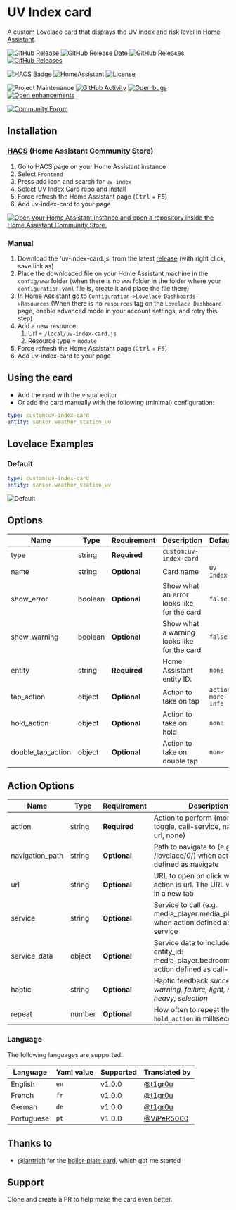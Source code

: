 # UV Index card

A custom Lovelace card that displays the UV index and risk level in [Home Assistant](https://home-assistant.io/).

[![GitHub Release][releases-shield]][releases-link] [![GitHub Release Date][release-date-shield]][releases-link] [![GitHub Releases][latest-download-shield]][traffic-link] [![GitHub Releases][total-download-shield]][traffic-link]

[![HACS Badge][hacs-shield]][hacs-link] [![HomeAssistant][home-assistant-shield]][home-assistant-link] [![License][license-shield]][license-link]

![Project Maintenance][maintenance-shield] [![GitHub Activity][activity-shield]][activity-link] [![Open bugs][bugs-shield]][bugs-link] [![Open enhancements][enhancements-shield]][enhancement-link]

[![Community Forum][forum-shield]][forum-link]

## Installation

### [HACS](https://hacs.xyz/) (Home Assistant Community Store)

1. Go to HACS page on your Home Assistant instance
1. Select `Frontend`
1. Press add icon and search for `uv-index`
1. Select UV Index Card repo and install
1. Force refresh the Home Assistant page (<kbd>Ctrl</kbd> + <kbd>F5</kbd>)
1. Add uv-index-card to your page

[![Open your Home Assistant instance and open a repository inside the Home Assistant Community Store.](https://my.home-assistant.io/badges/hacs_repository.svg)](https://my.home-assistant.io/redirect/hacs_repository/?owner=t1gr0u&repository=uv-index-card&category=plugin)

### Manual

1. Download the 'uv-index-card.js' from the latest [release](https://github.com/t1gr0u/uv-index-card/releases) (with right click, save link as)
1. Place the downloaded file on your Home Assistant machine in the `config/www` folder (when there is no `www` folder in the folder where your `configuration.yaml` file is, create it and place the file there)
1. In Home Assistant go to `Configuration->Lovelace Dashboards->Resources` (When there is no `resources` tag on the `Lovelace Dashboard` page, enable advanced mode in your account settings, and retry this step)
1. Add a new resource
   1. Url = `/local/uv-index-card.js`
   1. Resource type = `module`
1. Force refresh the Home Assistant page (<kbd>Ctrl</kbd> + <kbd>F5</kbd>)
1. Add uv-index-card to your page

## Using the card

- Add the card with the visual editor
- Or add the card manually with the following (minimal) configuration:

```yaml
type: custom:uv-index-card
entity: sensor.weather_station_uv
```

## Lovelace Examples

### Default

```yaml
type: custom:uv-index-card
entity: sensor.weather_station_uv
```

![Default](https://github.com/t1gr0u/uv-index-card/blob/master/docs/images/uv-index-card.png?raw=true)


## Options

| Name              | Type    | Requirement  | Description                                 | Default             |
| ----------------- | ------- | ------------ | ------------------------------------------- | ------------------- |
| type              | string  | **Required** | `custom:uv-index-card`                      |                     |
| name              | string  | **Optional** | Card name                                   | `UV Index`          |
| show_error        | boolean | **Optional** | Show what an error looks like for the card  | `false`             |
| show_warning      | boolean | **Optional** | Show what a warning looks like for the card | `false`             |
| entity            | string  | **Required** | Home Assistant entity ID.                   | `none`              |
| tap_action        | object  | **Optional** | Action to take on tap                       | `action: more-info` |
| hold_action       | object  | **Optional** | Action to take on hold                      | `none`              |
| double_tap_action | object  | **Optional** | Action to take on double tap                | `none`              |

## Action Options

| Name            | Type   | Requirement  | Description                                                                                                                            | Default     |
| --------------- | ------ | ------------ | -------------------------------------------------------------------------------------------------------------------------------------- | ----------- |
| action          | string | **Required** | Action to perform (more-info, toggle, call-service, navigate url, none)                                                                | `more-info` |
| navigation_path | string | **Optional** | Path to navigate to (e.g. /lovelace/0/) when action defined as navigate                                                                | `none`      |
| url             | string | **Optional** | URL to open on click when action is url. The URL will open in a new tab                                                                | `none`      |
| service         | string | **Optional** | Service to call (e.g. media_player.media_play_pause) when action defined as call-service                                               | `none`      |
| service_data    | object | **Optional** | Service data to include (e.g. entity_id: media_player.bedroom) when action defined as call-service                                     | `none`      |
| haptic          | string | **Optional** | Haptic feedback _success, warning, failure, light, medium, heavy, selection_                                                           | `none`      |
| repeat          | number | **Optional** | How often to repeat the `hold_action` in milliseconds.                                                                                 | `none`      |


### Language

The following languages are supported:

| Language  | Yaml value | Supported | Translated by                                                                       |
| --------- | ---------- | --------- | ----------------------------------------------------------------------------------- |
| English   | `en`       | v1.0.0    | [@t1gr0u](https://github.com/t1gr0u)                                                |
| French    | `fr`       | v1.0.0    | [@t1gr0u](https://github.com/t1gr0u)                                                |
| German    | `de`       | v1.0.0    | [@t1gr0u](https://github.com/t1gr0u)                                                |
| Portuguese| `pt`       | v1.0.0    | [@ViPeR5000](https://github.com/viper5000)                                          |


## Thanks to

- [@iantrich](https://www.github.com/iantrich) for the [boiler-plate card](https://github.com/custom-cards/boilerplate-card), which got me started


## Support

Clone and create a PR to help make the card even better.

[releases-shield]: https://img.shields.io/github/release/t1gr0u/uv-index-card.svg?style=flat-square
[releases-link]: https://github.com/t1gr0u/uv-index-card/releases/latest
[release-date-shield]: https://img.shields.io/github/release-date/t1gr0u/uv-index-card?style=flat-square
[latest-download-shield]: https://img.shields.io/github/downloads/t1gr0u/uv-index-card/latest/total?style=flat-square&label=downloads%20latest%20release
[total-download-shield]: https://img.shields.io/github/downloads/t1gr0u/uv-index-card/total?style=flat-square&label=total%20views
[traffic-link]: https://github.com/t1gr0u/uv-index-card/graphs/traffic
[hacs-shield]: https://img.shields.io/badge/HACS-Default-orange.svg?style=flat-square
[hacs-link]: https://github.com/custom-components/hacs
[home-assistant-shield]: https://img.shields.io/badge/Home%20Assistant-visual%20editor/yaml-green?style=flat-square
[home-assistant-link]: https://www.home-assistant.io/
[license-shield]: https://img.shields.io/github/license/custom-cards/boilerplate-card.svg?style=flat-square
[license-link]: LICENSE.md
[activity-shield]: https://img.shields.io/github/commit-activity/y/t1gr0u/uv-index-card.svg?style=flat-square
[activity-link]: https://github.com/t1gr0u/uv-index-card/commits/master
[bugs-shield]: https://img.shields.io/github/issues/t1gr0u/uv-index-card/bug?color=red&style=flat-square&label=bugs
[bugs-link]: https://github.com/t1gr0u/uv-index-card/labels/bug
[enhancements-shield]: https://img.shields.io/github/issues/t1gr0u/uv-index-card/enhancement?color=blue&style=flat-square&label=enhancements
[enhancement-link]: https://github.com/t1gr0u/uv-index-card/labels/enhancement
[maintenance-shield]: https://img.shields.io/maintenance/yes/2023.svg?style=flat-square
[forum-shield]: https://img.shields.io/badge/community-forum-brightgreen.svg?style=flat-square
[forum-link]: https://community.home-assistant.io/t/uv-index-card/543446
